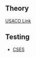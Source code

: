 ## Theory

<a href="https://usaco.guide/plat/centroid?lang=cpp">USACO Link</a>

## Testing

<ul>
<li><a href="https://cses.fi/paste/d5cb294c0b2815db9aef6c/">CSES</a></li>
</ul>
